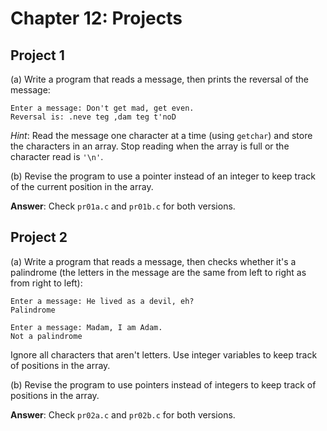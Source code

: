 # Chapter 12: Projects

## Project 1
(a) Write a program that reads a message, then prints the reversal of the message:
```
Enter a message: Don't get mad, get even.
Reversal is: .neve teg ,dam teg t'noD
```

*Hint*: Read the message one character at a time (using `getchar`) and store the characters in an array. Stop reading when the array is full or the character read is `'\n'`.

 (b) Revise the program to use a pointer instead of an integer to keep track of the current position in the array.

**Answer**: Check `pr01a.c` and `pr01b.c` for both versions.

## Project 2
(a) Write a program that reads a message, then checks whether it's a palindrome (the letters in the message are the same from left to right as from right to left):
```
Enter a message: He lived as a devil, eh?
Palindrome

Enter a message: Madam, I am Adam.
Not a palindrome
```

Ignore all characters that aren't letters. Use integer variables to keep track of positions in the array.

 (b) Revise the program to use pointers instead of integers to keep track of positions in the array.

**Answer**: Check `pr02a.c` and `pr02b.c` for both versions.
